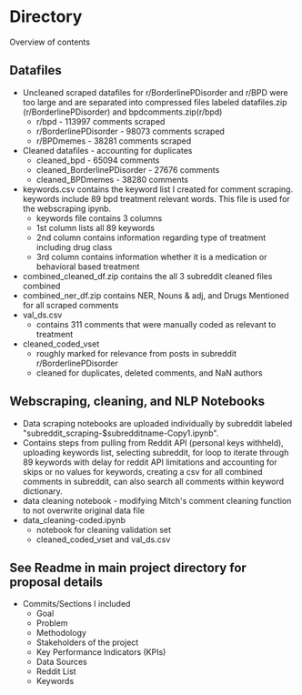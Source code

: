 # Directory 
Overview of contents 
## Datafiles 
* Uncleaned scraped datafiles for r/BorderlinePDisorder and r/BPD were too large and are separated into compressed files labeled datafiles.zip (r/BorderlinePDisorder) and bpdcomments.zip(r/bpd)
  * r/bpd - 113997 comments scraped
  * r/BorderlinePDisorder - 98073 comments scraped
  * r/BPDmemes - 38281 comments scraped
* Cleaned datafiles - accounting for duplicates
  * cleaned_bpd - 65094 comments
  * cleaned_BorderlinePDisorder - 27676 comments
  * cleaned_BPDmemes - 38280 comments
* keywords.csv contains the keyword list I created for comment scraping. keywords include 89 bpd treatment relevant words. This file is used for the webscraping ipynb.
  * keywords file contains 3 columns
  * 1st column lists all 89 keywords
  * 2nd column contains information regarding type of treatment including drug class
  * 3rd column contains information whether it is a medication or behavioral based treatment
* combined_cleaned_df.zip contains the all 3 subreddit cleaned files combined
* combined_ner_df.zip contains NER, Nouns & adj, and Drugs Mentioned for all scraped comments
* val_ds.csv
  * contains 311 comments that were manually coded as relevant to treatment
* cleaned_coded_vset
  * roughly marked for relevance from posts in subreddit r/BorderlinePDisorder
  * cleaned for duplicates, deleted comments, and NaN authors 
## Webscraping, cleaning, and NLP Notebooks
* Data scraping notebooks are uploaded individually by subreddit labeled "subreddit_scraping-$subredditname-Copy1.ipynb".
* Contains steps from pulling from Reddit API (personal keys withheld), uploading keywords list, selecting subreddit, for loop to iterate through 89 keywords with delay for reddit API limitations and accounting for skips or no values for keywords, creating a csv for all combined comments in subreddit, can also search all comments within keyword dictionary.
* data cleaning notebook - modifying Mitch's comment cleaning function to not overwrite original data file
* data_cleaning-coded.ipynb
  * notebook for cleaning validation set
  * cleaned_coded_vset and val_ds.csv   
## See Readme in main project directory for proposal details
* Commits/Sections I included
  * Goal
  * Problem
  * Methodology
  * Stakeholders of the project
  * Key Performance Indicators (KPIs)
  * Data Sources
  * Reddit List
  * Keywords
